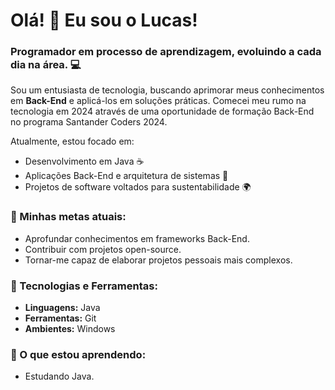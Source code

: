 # Olá! 👋 Eu sou o Lucas!

### Programador em processo de aprendizagem, evoluindo a cada dia na área. 💻

Sou um entusiasta de tecnologia, buscando aprimorar meus conhecimentos em **Back-End** e aplicá-los em soluções práticas. Comecei meu rumo na tecnologia em 2024 através de uma oportunidade de formação Back-End no programa Santander Coders 2024. 

Atualmente, estou focado em:

- Desenvolvimento em Java ☕
- Aplicações Back-End e arquitetura de sistemas 🔧
- Projetos de software voltados para sustentabilidade 🌍

### 🚀 Minhas metas atuais:

- Aprofundar conhecimentos em frameworks Back-End.
- Contribuir com projetos open-source.
- Tornar-me capaz de elaborar projetos pessoais mais complexos.

### 🔨 Tecnologias e Ferramentas:

- **Linguagens:** Java
- **Ferramentas:** Git
- **Ambientes:** Windows

### 🌱 O que estou aprendendo:

- Estudando Java.

<!--
**lucksc2805/lucksc2805** is a ✨ _special_ ✨ repository because its `README.md` (this file) appears on your GitHub profile.

Here are some ideas to get you started:

- 🔭 I’m currently working on ...
- 🌱 I’m currently learning ...
- 👯 I’m looking to collaborate on ...
- 🤔 I’m looking for help with ...
- 💬 Ask me about ...
- 📫 How to reach me: ...
- 😄 Pronouns: ...
- ⚡ Fun fact: ...
-->
